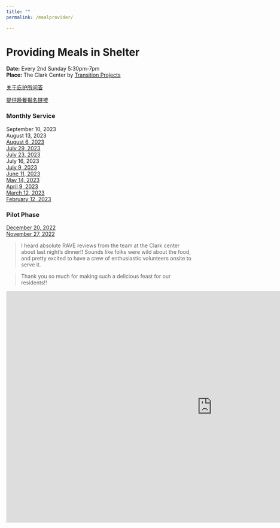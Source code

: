 ```yaml
---
title: ""
permalink: /mealprovider/

---
```


# Providing Meals in Shelter

**Date:** Every 2nd Sunday 5:30pm-7pm  
**Place:** The Clark Center by [Transition Projects](https://www.tprojects.org/)  


[关于庇护所问答](https://www.tprojects.org/sites/default/files/2020-05/FAQ%20Clark%20Center%20May%202020.pdf)

[提供晚餐报名链接](https://signup.com/client/invitation2/secure/114701245205736806/false#/invitation)

### Monthly Service

September 10, 2023  
August 13, 2023  
[August 6, 2023](https://youtu.be/0hlQzDIgV0o)  
[July 29, 2023](https://youtu.be/2NEXMDdHx5w)  
[July 23, 2023](https://pdxchinese.org/providing_meal_at_shelter-jul2023/)  
July 16, 2023  
[July 9, 2023](https://pdxchinese.org/providing_meal_at_shelter-july2023/)  
[June 11, 2023](https://pdxchinese.org/providing_meal_at_shelter-june2023/)  
[May 14, 2023](https://pdxchinese.org/providing_meal_at_shelter-may2023/)  
[April 9, 2023](https://pdxchinese.org/providing_meal_at_shelter-apr2023/)  
[March 12, 2023](https://pdxchinese.org/providing_meal_at_shelter-mar2023/)  
[February 12, 2023](https://pdxchinese.org/providing_meal_at_shelter-feb2023/)  

### Pilot Phase

[December 20, 2022](https://pdxchinese.org/providing_meal_at_shelter-dec2022/)  
[November 27, 2022](https://pdxchinese.org/providing_meal_at_shelter-nov2022/)  

> I heard absolute RAVE reviews from the team at the Clark center about last night’s dinner!! Sounds like folks were wild about the food, and pretty excited to have a crew of enthusiastic volunteers onsite to serve it.

> Thank you so much for making such a delicious feast for our residents!!

<iframe width="1100" height="619" src="https://www.youtube.com/embed/sARAXyYELSI" title="Oregon Chinese Coalition Volunteer Activity 11/27/22 | The Clark Center by Transition Projects" frameborder="0" allow="accelerometer; autoplay; clipboard-write; encrypted-media; gyroscope; picture-in-picture; web-share" allowfullscreen></iframe>
